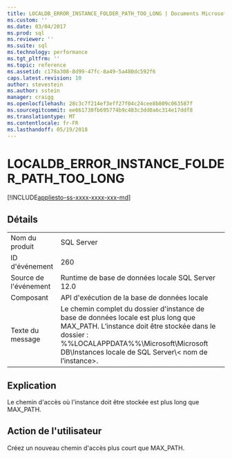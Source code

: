 ```yaml
---
title: LOCALDB_ERROR_INSTANCE_FOLDER_PATH_TOO_LONG | Documents Microsoft
ms.custom: ''
ms.date: 03/04/2017
ms.prod: sql
ms.reviewer: ''
ms.suite: sql
ms.technology: performance
ms.tgt_pltfrm: ''
ms.topic: reference
ms.assetid: c178a308-8d99-47fc-8a49-5a480dc592f6
caps.latest.revision: 10
author: stevestein
ms.author: sstein
manager: craigg
ms.openlocfilehash: 28c3c7f214ef3eff27f04c24cee8b809c063587f
ms.sourcegitcommit: ee661730fb695774b9c483c3dd0a6c314e17ddf8
ms.translationtype: MT
ms.contentlocale: fr-FR
ms.lasthandoff: 05/19/2018
---
```

# <a name="localdberrorinstancefolderpathtoolong"></a>LOCALDB_ERROR_INSTANCE_FOLDER_PATH_TOO_LONG
[!INCLUDE[appliesto-ss-xxxx-xxxx-xxx-md](../../includes/appliesto-ss-xxxx-xxxx-xxx-md.md)]
    
## <a name="details"></a>Détails  
  
|||  
|-|-|  
|Nom du produit|SQL Server|  
|ID d'événement|260|  
|Source de l'événement|Runtime de base de données locale SQL Server 12.0|  
|Composant|API d'exécution de la base de données locale|  
|Texte du message|Le chemin complet du dossier d'instance de base de données locale est plus long que MAX_PATH. L’instance doit être stockée dans le dossier : %%LOCALAPPDATA%%\Microsoft\Microsoft DB\Instances locale de SQL Server\\< nom de l’instance\>.|  
  
## <a name="explanation"></a>Explication  
 Le chemin d'accès où l'instance doit être stockée est plus long que MAX_PATH.  
  
## <a name="user-action"></a>Action de l'utilisateur  
 Créez un nouveau chemin d'accès plus court que MAX_PATH.  
  
  
